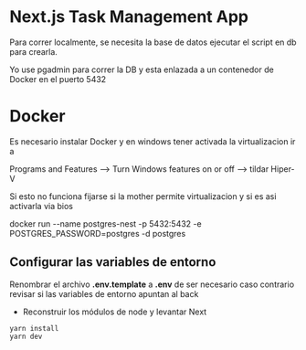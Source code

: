 # Next.js Task Management App

Para correr localmente, se necesita la base de datos ejecutar el script en db para crearla.

Yo use pgadmin para correr la DB y esta enlazada a un contenedor de Docker en el puerto 5432

# Docker

Es necesario instalar Docker y en windows tener activada la virtualizacion ir a

Programs and Features --> Turn Windows features on or off --> tildar Hiper-V

Si esto no funciona fijarse si la mother permite virtualizacion y si es asi
activarla via bios

docker run --name postgres-nest -p 5432:5432 -e POSTGRES_PASSWORD=postgres -d postgres

## Configurar las variables de entorno

Renombrar el archivo **.env.template** a **.env** de ser necesario
caso contrario revisar si las variables de entorno apuntan al back

- Reconstruir los módulos de node y levantar Next

```
yarn install
yarn dev
```
